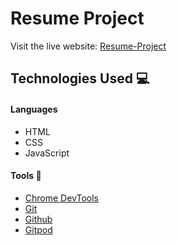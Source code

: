 # Resume Project

Visit the live website: [Resume-Project](https://sebastian-torres-matrix.github.io/Resume-Project/)

## Technologies Used :computer: 

#### Languages
* HTML
* CSS 
* JavaScript

#### Tools :wrench:
* [Chrome DevTools](https://developers.google.com/web/tools/chrome-devtools) 
* [Git](https://git-scm.com/) 
* [Github](https://github.com/) 
* [Gitpod](https://www.gitpod.io/) 
